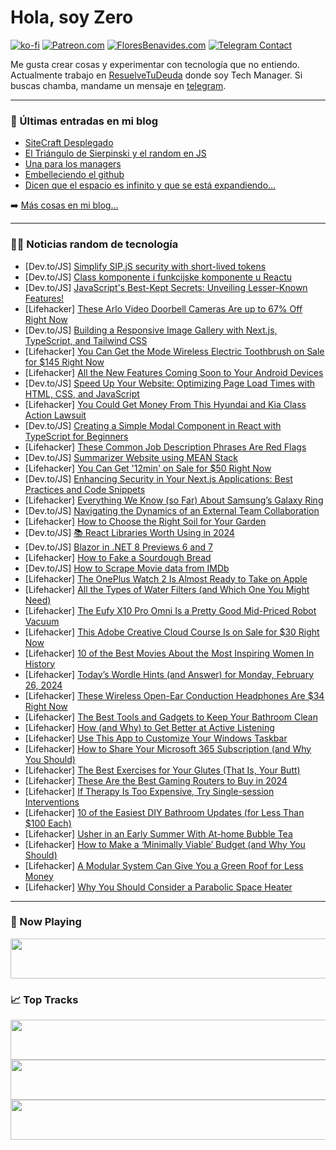 # Hola, soy Zero

[![ko-fi](https://ko-fi.com/img/githubbutton_sm.svg)](https://ko-fi.com/J3J4N0LUK)
[![Patreon.com](https://img.shields.io/endpoint.svg?url=https%3A%2F%2Fshieldsio-patreon.vercel.app%2Fapi%3Fusername%3Dzerodragon%26type%3Dpatrons&style=for-the-badge)](https://patreon.com/zerodragon)
[![FloresBenavides.com](https://img.shields.io/website?down_message=oops&label=MiBlog&style=for-the-badge&up_message=online&url=https%3A%2F%2Ffloresbenavides.com)](https://floresbenavides.com)
[![Telegram Contact](https://img.shields.io/badge/escr%C3%ADbeme-ZeroDragon-%2326A5E4?style=for-the-badge&logo=telegram)](https://t.me/zerodragon)

Me gusta crear cosas y experimentar con tecnología que no entiendo.
Actualmente trabajo en [ResuelveTuDeuda](http://github.com/resuelve) donde soy Tech Manager.
Si buscas chamba, mandame un mensaje en [telegram](https://t.me/zerodragon).

---

### 📕 Últimas entradas en mi blog
<!-- BLOG-POST-LIST:START -->
- [SiteCraft Desplegado](https://floresbenavides.com/sitecraft-desplegado/)
- [El Triángulo de Sierpinski y el random en JS](https://floresbenavides.com/el-triangulo-de-sierpinski-y-el-random-en-js/)
- [Una para los managers](https://floresbenavides.com/una-para-los-managers/)
- [Embelleciendo el github](https://floresbenavides.com/embelleciendo-el-github/)
- [Dicen que el espacio es infinito y que se está expandiendo…](https://floresbenavides.com/dicen-que-el-espacio-es-infinito-y-que-se-esta-expandiendo/)
<!-- BLOG-POST-LIST:END -->

➡️ [Más cosas en mi blog...](https://floresbenavides.com)

---

### 👨‍💻 Noticias random de tecnología
<!-- TECH-POSTS:START -->
- [Dev.to/JS] [Simplify SIP.jS security with short-lived tokens](https://dev.to/psanders/simplify-sipjs-security-with-short-lived-tokens-mb8)
- [Dev.to/JS] [Class komponente i funkcijske komponente u Reactu](https://dev.to/bslaven/class-komponente-i-funkcijske-komponente-u-reactu-52og)
- [Dev.to/JS] [JavaScript&#39;s Best-Kept Secrets: Unveiling Lesser-Known Features!](https://dev.to/princekukreja/javascripts-best-kept-secrets-unveiling-lesser-known-features-2ngd)
- [Lifehacker] [These Arlo Video Doorbell Cameras Are up to 67% Off Right Now](https://lifehacker.com/tech/arlo-essential-video-doorbell-sale)
- [Dev.to/JS] [Building a Responsive Image Gallery with Next.js, TypeScript, and Tailwind CSS](https://dev.to/theedgebreaker/building-a-responsive-image-gallery-with-nextjs-typescript-and-tailwind-css-46ee)
- [Lifehacker] [You Can Get the Mode Wireless Electric Toothbrush on Sale for $145 Right Now](https://lifehacker.com/health/mode-wireless-electric-toothbrush-sale)
- [Lifehacker] [All the New Features Coming Soon to Your Android Devices](https://lifehacker.com/tech/new-android-features-coming-soon)
- [Dev.to/JS] [Speed Up Your Website: Optimizing Page Load Times with HTML, CSS, and JavaScript](https://dev.to/sh20raj/speed-up-your-website-optimizing-page-load-times-with-html-css-and-javascript-47be)
- [Lifehacker] [You Could Get Money From This Hyundai and Kia Class Action Lawsuit](https://lifehacker.com/money/you-could-get-money-from-the-hyundai-and-kia-class-action-lawsuit)
- [Dev.to/JS] [Creating a Simple Modal Component in React with TypeScript for Beginners](https://dev.to/theedgebreaker/creating-a-simple-modal-component-in-react-with-typescript-for-beginners-42ac)
- [Lifehacker] [These Common Job Description Phrases Are Red Flags](https://lifehacker.com/work/job-description-red-flag-phrases)
- [Dev.to/JS] [Summarizer Website using MEAN Stack](https://dev.to/siddheshuncodes/summarizer-website-using-mean-stack-5hbj)
- [Lifehacker] [You Can Get &#39;12min&#39; on Sale for $50 Right Now](https://lifehacker.com/entertainment/12min-app-sale)
- [Dev.to/JS] [Enhancing Security in Your Next.js Applications: Best Practices and Code Snippets](https://dev.to/nitin-rachabathuni/enhancing-security-in-your-nextjs-applications-best-practices-and-code-snippets-f78)
- [Lifehacker] [Everything We Know &lpar;so Far&rpar; About Samsung’s Galaxy Ring](https://lifehacker.com/tech/everything-we-know-about-samsungs-galaxy-ring)
- [Dev.to/JS] [Navigating the Dynamics of an External Team Collaboration](https://dev.to/browserlondon/navigating-the-dynamics-of-an-external-team-collaboration-3cjp)
- [Lifehacker] [How to Choose the Right Soil for Your Garden](https://lifehacker.com/home/choose-the-right-soil-for-your-garden)
- [Dev.to/JS] [📚 React Libraries Worth Using in 2024](https://dev.to/reedbarger/react-libraries-worth-using-in-2024-o91)
- [Dev.to/JS] [Blazor in .NET 8 Previews 6 and 7](https://dev.to/abtosoftware/blazor-in-net-8-previews-6-and-7-3fpl)
- [Lifehacker] [How to Fake a Sourdough Bread](https://lifehacker.com/food-drink/how-to-fake-sourdough-bread)
- [Dev.to/JS] [How to Scrape Movie data from IMDb](https://dev.to/crawlbase/how-to-scrape-movie-data-from-imdb-38fk)
- [Lifehacker] [The OnePlus Watch 2 Is Almost Ready to Take on Apple](https://lifehacker.com/tech/oneplus-watch-2-review)
- [Lifehacker] [All the Types of Water Filters &lpar;and Which One You Might Need&rpar;](https://lifehacker.com/health/all-the-types-of-water-filters)
- [Lifehacker] [The Eufy X10 Pro Omni Is a Pretty Good Mid-Priced Robot Vacuum](https://lifehacker.com/tech/eufy-x10-pro-omni-review)
- [Lifehacker] [This Adobe Creative Cloud Course Is on Sale for $30 Right Now](https://lifehacker.com/adobe-creative-cloud-course-sale)
- [Lifehacker] [10 of the Best Movies About the Most Inspiring Women In History](https://lifehacker.com/entertainment/best-movies-about-historys-most-inspiring-women)
- [Lifehacker] [Today’s Wordle Hints &lpar;and Answer&rpar; for Monday, February 26, 2024](https://lifehacker.com/entertainment/wordle-hint-answer-today)
- [Lifehacker] [These Wireless Open-Ear Conduction Headphones Are $34 Right Now](https://lifehacker.com/tech/open-ear-conduction-headphones-sale)
- [Lifehacker] [The Best Tools and Gadgets to Keep Your Bathroom Clean](https://lifehacker.com/home/best-bathroom-cleaning-gadgets)
- [Lifehacker] [How &lpar;and Why&rpar; to Get Better at Active Listening](https://lifehacker.com/health/how-to-get-better-at-active-listening)
- [Lifehacker] [Use This App to Customize Your Windows Taskbar](https://lifehacker.com/tech/customize-windows-taskbar)
- [Lifehacker] [How to Share Your Microsoft 365 Subscription &lpar;and Why You Should&rpar;](https://lifehacker.com/tech/sharing-microsoft-365-subscription)
- [Lifehacker] [The Best Exercises for Your Glutes &lpar;That Is, Your Butt&rpar;](https://lifehacker.com/health/best-exercises-for-your-glutes)
- [Lifehacker] [These Are the Best Gaming Routers to Buy in 2024](https://lifehacker.com/tech/best-gaming-routers)
- [Lifehacker] [If Therapy Is Too Expensive, Try Single-session Interventions](https://lifehacker.com/health/what-is-single-session-therapy)
- [Lifehacker] [10 of the Easiest DIY Bathroom Updates &lpar;for Less Than $100 Each&rpar;](https://lifehacker.com/home/best-ways-to-update-a-bathroom-on-a-budget)
- [Lifehacker] [Usher in an Early Summer With At-home Bubble Tea](https://lifehacker.com/food-drink/best-bubble-tea-recipe)
- [Lifehacker] [How to Make a ‘Minimally Viable’ Budget &lpar;and Why You Should&rpar;](https://lifehacker.com/money/how-to-make-a-minimally-viable-budget)
- [Lifehacker] [A Modular System Can Give You a Green Roof for Less Money](https://lifehacker.com/home/modular-green-roof-benefits-and-cost)
- [Lifehacker] [Why You Should Consider a Parabolic Space Heater](https://lifehacker.com/home/benefits-of-parabolic-space-heaters)<!-- TECH-POSTS:END -->

---

### 🎵 Now Playing
<a href="https://spotify-now-playing-dun.vercel.app/now-playing?open"><img src="https://spotify-now-playing-dun.vercel.app/now-playing" width="540" height="64"></a>

### 📈 Top Tracks
<a href="https://spotify-now-playing-dun.vercel.app/top-tracks?i=1&open"><img src="https://spotify-now-playing-dun.vercel.app/top-tracks?i=1" width="540" height="64"></a>
<a href="https://spotify-now-playing-dun.vercel.app/top-tracks?i=2&open"><img src="https://spotify-now-playing-dun.vercel.app/top-tracks?i=2" width="540" height="64"></a>
<a href="https://spotify-now-playing-dun.vercel.app/top-tracks?i=3&open"><img src="https://spotify-now-playing-dun.vercel.app/top-tracks?i=3" width="540" height="64"></a>

